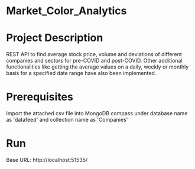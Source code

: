 # Market_Color_Analytics
# Project Description
REST API to find average stock price, volume and deviations of different companies and sectors for pre-COVID and post-COVID.
Other additional functionalities like getting the average values on a daily, weekly or monthly basis for a specified date range have also been implemented.
# Prerequisites
Import the attached csv file into MongoDB compass under database name as 'datafeed' and collection name as 'Companies'
# Run 
Base URL: http://localhost:51535/ 


